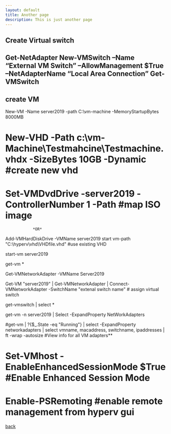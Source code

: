 ```yaml
---
layout: default
title: Another page
description: This is just another page
---
```


## Create Virtual switch


Get-NetAdapter
New-VMSwitch –Name “External VM Switch” –AllowManagement $True –NetAdapterName “Local Area Connection”
Get-VMSwitch
---------------------------------------

## create VM

New-VM -Name server2019 -path C:\vm-machine -MemoryStartupBytes 8000MB

# New-VHD -Path c:\vm-Machine\Testmahcine\Testmachine.vhdx -SizeBytes 10GB -Dynamic 	#create new vhd
# Set-VMDvdDrive -server2019 -ControllerNumber 1 -Path					#map ISO image

				*OR*

Add-VMHardDiskDrive -VMName server2019 start vm-path "C:\hyperv\vhd\VHDfile.vhd" 		#use existing VHD

start-vm server2019

get-vm *

Get-VMNetworkAdapter -VMName Server2019

Get-VM "server2019" | Get-VMNetworkAdapter | Connect-VMNetworkAdapter -SwitchName "extenal switch name"		# assign virtual switch

get-vmswitch | select *

get-vm -n server2019 | Select -ExpandProperty NetWorkAdapters

#get-vm | ?{$_.State -eq "Running"} | select -ExpandProperty networkadapters | select vmname, macaddress, switchname, ipaddresses | ft -wrap -autosize						#View info for all VM adapters**


# Set-VMhost -EnableEnhancedSessionMode $True						#Enable Enhanced Session Mode 

# Enable-PSRemoting 									#enable remote management from hyperv gui


[back](./)
